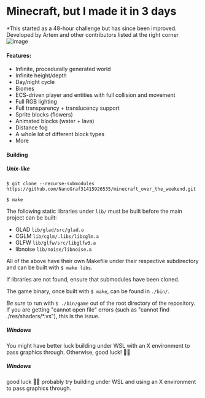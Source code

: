 # Minecraft, but I made it in 3 days

\*This started as a 48-hour challenge but has since been improved. Developed by Artem and other contributors listed at the right corner
![image](https://github.com/user-attachments/assets/7d808885-1f31-4040-b1cd-cca231d18aba)

#### Features:

- Infinite, procedurally generated world
- Infinite height/depth
- Day/night cycle
- Biomes
- ECS-driven player and entities with full collision and movement
- Full RGB lighting
- Full transparency + translucency support
- Sprite blocks (flowers)
- Animated blocks (water + lava)
- Distance fog
- A whole lot of different block types
- More

#### Building

##### Unix-like

`$ git clone --recurse-submodules https://github.com/NanoGraf31415926535/minecraft_over_the_weekend.git `

`$ make`

The following static libraries under `lib/` must be built before the main project can be built:

- GLAD `lib/glad/src/glad.o`
- CGLM `lib/cglm/.libs/libcglm.a`
- GLFW `lib/glfw/src/libglfw3.a`
- libnoise `lib/noise/libnoise.a`

All of the above have their own Makefile under their respective subdirectory and can be built with `$ make libs`.

If libraries are not found, ensure that submodules have been cloned.

The game binary, once built with `$ make`, can be found in `./bin/`.

*Be sure* to run with `$ ./bin/game` out of the root directory of the repository.
If you are getting "cannot open file" errors (such as "cannot find ./res/shaders/*.vs"), this is the issue.

##### Windows

You might have better luck building under WSL with an X environment to pass graphics through. Otherwise, good luck! 🤷‍♂️

##### Windows

good luck 🤷‍♂️ probably try building under WSL and using an X environment to pass graphics through.
